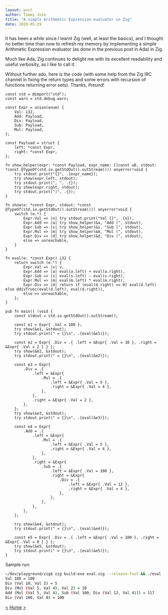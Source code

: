 ```yaml
---
layout: post
author: Timmy Jose
title: "A simple Arithmetic Expression evaluator in Zig"
date: 2020-05-29
---
```


It has been a while since I learnt Zig (well, at least the basics), and I thought no better time than now to refresh my memory by implementing a simple Arithmetic Expression
evaluator (as done in the previous post in Ada) in Zig.

Much like Ada, Zig continues to delight me with its excellent readability and useful verbosity, as I like to call it. 

Without further ado, here is the code (with some help from the Zig IRC channel in fixing the return types and some errors with recursion of functions returning error sets). Thanks, ifreund!


```zig
const std = @import("std");
const warn = std.debug.warn;

const Expr = union(enum) {
    Val: i32,
    Add: Payload,
    Div: Payload,
    Sub: Payload,
    Mul: Payload,
};

const Payload = struct {
    left: *const Expr,
    right: *const Expr,
};

fn show_helper(expr: *const Payload, expr_name: []const u8, stdout: *const @TypeOf(std.io.getStdOut().outStream())) anyerror!void {
    try stdout.print("{}", .{expr_name});
    try show(expr.left, stdout);
    try stdout.print(", ", .{});
    try show(expr.right, stdout);
    try stdout.print(")", .{});
}

fn show(e: *const Expr, stdout: *const @TypeOf(std.io.getStdOut().outStream())) anyerror!void {
    switch (e.*) {
        Expr.Val => |n| try stdout.print("Val {}", .{n}),
        Expr.Add => |a| try show_helper(&a, "Add (", stdout),
        Expr.Sub => |s| try show_helper(&s, "Sub (", stdout),
        Expr.Mul => |m| try show_helper(&m, "Mul (", stdout),
        Expr.Div => |d| try show_helper(&d, "Div (", stdout),
        else => unreachable,
    }
}

fn eval(e: *const Expr) i32 {
    return switch (e.*) {
        Expr.Val => |v| v,
        Expr.Add => |a| eval(a.left) + eval(a.right),
        Expr.Sub => |s| eval(s.left) - eval(s.right),
        Expr.Mul => |m| eval(m.left) * eval(m.right),
        Expr.Div => |d| return if (eval(d.right) == 0) eval(d.left) else @divTrunc(eval(d.left), eval(d.right)),
        else => unreachable,
    };
}

pub fn main() !void {
    const stdout = std.io.getStdOut().outStream();

    const e1 = Expr{ .Val = 100 };
    try show(&e1, &stdout);
    try stdout.print(" = {}\n", .{eval(&e1)});

    const e2 = Expr{ .Div = .{ .left = &Expr{ .Val = 10 }, .right = &Expr{ .Val = 2 } } };
    try show(&e2, &stdout);
    try stdout.print(" = {}\n", .{eval(&e2)});

    const e3 = Expr{
        .Div = .{
            .left = &Expr{
                .Mul = .{
                    .left = &Expr{ .Val = 5 },
                    .right = &Expr{ .Val = 4 },
                },
            },
            .right = &Expr{ .Val = 2 },
        },
    };
    try show(&e3, &stdout);
    try stdout.print(" = {}\n", .{eval(&e3)});

    const e4 = Expr{
        .Add = .{
            .left = &Expr{
                .Mul = .{
                    .left = &Expr{ .Val = 5 },
                    .right = &Expr{ .Val = 4 },
                },
            },
            .right = &Expr{
                .Sub = .{
                    .left = &Expr{ .Val = 100 },
                    .right = &Expr{
                        .Div = .{
                            .left = &Expr{ .Val = 12 },
                            .right = &Expr{ .Val = 4 },
                        },
                    },
                },
            },
        },
    };

    try show(&e4, &stdout);
    try stdout.print(" = {}\n", .{eval(&e4)});

    const e5 = Expr{ .Div = .{ .left = &Expr{ .Val = 100 }, .right = &Expr{ .Val = 0 } } };
    try show(&e5, &stdout);
    try stdout.print(" = {}\n", .{eval(&e5)});
}
```

Sample run:

```bash
~/dev/playground/zig$ zig build-exe eval.zig --release-fast && ./eval
Val 100 = 100
Div (Val 10, Val 2) = 5
Div (Mul (Val 5, Val 4), Val 2) = 10
Add (Mul (Val 5, Val 4), Sub (Val 100, Div (Val 12, Val 4))) = 117
Div (Val 100, Val 0) = 100
```

[<](2020-05-20-expr-eval-in-ada)
[Home](/index.html)
[>](2020-07-31-coin-change-ats-rust-zig)
